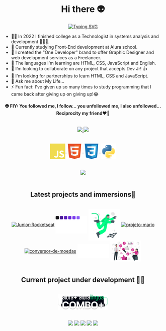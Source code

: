 <h1 align="center">Hi there 👽</h1>
<div align="center">
<a href="https://git.io/typing-svg"><img src="https://readme-typing-svg.demolab.com?font=Fira+Code&size=22&pause=1000&color=F75C7E&width=435&lines=My+name+is+Roberto+Junior+%F0%9F%98%81;Welcome+to+my+GitHub+profile!%F0%9F%96%96" alt="Typing SVG" /></a>
</div>
<div align="center">
  <ul align="left" list-style="none">
       <li><tr>🧑‍🚀 In 2022 I finished college as a Technologist in systems analysis and development 👨🏻‍🎓.
       <li><tr>📖 Currently studying Front-End development at Alura school.
       <li><tr>🔭 I created the "One Developer" brand to offer Graphic Designer and web development services as a Freelancer.</tr></li>
       <li><tr>🌱 The languages I'm learning are HTML, CSS, JavaScript and English.</tr></li>
       <li><tr>👯 I’m looking to collaborate on any project that accepts Dev Jr! 👍</tr></li>
       <li><tr>🤔 I'm looking for partnerships to learn HTML, CSS and JavaScript.</tr></li>
       <li><tr>💬 Ask me about My Life...</tr></li>
       <li><tr>⚡ Fun fact: I've given up so many times to study programming that I came back after giving up on giving up!😂 </tr></li>
  </ul>
</div>
<h4 align="center"> 👽 FIY: You followed me, I follow... you unfollowed me, I also unfollowed...<br>
  Reciprocity my friend❤️‍🔥</h3>
<br>
   

<div align="center">
  <a href="https://github.com/robertojunnior">
  <img width="39%" src="https://github-readme-stats.vercel.app/api?username=robertojunnior&show_icons=true&theme=dracula&include_all_commits=true&count_private=true"/>
  <img width="35%" src="https://github-readme-stats.vercel.app/api/top-langs/?username=robertojunnior&layout=compact&langs_count=7&theme=dracula"/>
</div>

<br> 

<div align="center"> 
<br>
  <a href="https://github.com/robertojunnior/alura" target="_blank" rel="noopener noreferrer">
  <img align="center" alt="Junior-Js" width="50px" src="https://raw.githubusercontent.com/devicons/devicon/master/icons/javascript/javascript-plain.svg">
  
  <a href="https://github.com/robertojunnior/alura" target="_blank" rel="external">
  <img align="center" alt="Junior-HTML" width="50px" src="https://raw.githubusercontent.com/devicons/devicon/master/icons/html5/html5-original.svg">
  
  <a href="https://github.com/robertojunnior/alura" target="_blank" rel="external">
  <img align="center" alt="Junior-CSS" width="50px" src="https://raw.githubusercontent.com/devicons/devicon/master/icons/css3/css3-original.svg">
  
  <a href="https://github.com/robertojunnior/python" target="_blank" rel="external">
  <img align="center" alt="Junior-Python" width="50px" src="https://raw.githubusercontent.com/devicons/devicon/master/icons/python/python-original.svg">
</div>

<br> 
<br>

  <div align="center">
  <a href="https://git.io/streak-stats"><img src="https://streak-stats.demolab.com?user=robertojunnior&theme=dracula&hide_border=false"/></a>
  </div>

<br>

<h2 align="center">Latest projects and immersions🚀</h2>
<br>

<div align="center">
<a rel="external" href="https://robertojunnior.github.io/nlw_e_sports/" target="_blank">
<img align="center" alt="Junior-Rocketseat" width="100px" src="https://global-uploads.webflow.com/61d83a2ebb0ae01ab96e841a/630ced17a99fbd99b6169b52_Logo-NLW-eSports.svg" target="_blank" rel="external"></a>
 
<a rel="external" href="https://robertojunnior.github.io/nlw-setup/" target="_blank">
<img align="center" alt="Junior-Rocketseat" width="100px" src="./assets/logo.svg" target="_blank" rel="external"></a>
  
<a rel="external" href="https://robertojunnior.github.io/projeto-tela-de-login/" target="_blank">
<img align="center" alt="Junior-Rocketseat" width="100px" src="https://github.com/robertojunnior/projeto-tela-de-login/blob/master/assets/img/astronaut.svg" target="_blank" rel="external"></a>
  
<a rel="external" href="https://robertojunnior.github.io/projeto-mario/" target="_blank">
<img align="center" alt="projeto-mario" width="100px" src="https://github.com/robertojunnior/projeto-mario/blob/main/src/imagens/logo-chapeu-mario.png?raw=true" target="_blank" rel="external"></a>

<a rel="external" href="https://github.com/robertojunnior/conversor-de-moedas/" target="_blank">
<img align="center" alt="conversor-de-moedas" width="100px" src="https://github.com/robertojunnior/conversor-de-moedas/blob/main/imagens/icone-moeda.png" target="_blank" rel="external"></a>
  
<a rel="external" href="https://github.com/robertojunnior/jazz-school/" target="_blank">
<img align="center" alt="jazz-school" width="100px" src="https://raw.githubusercontent.com/robertojunnior/jazz-school/a0eb2dd78a4fb055b75c59674838fdc570c21434/img/logo-white.svg" target="_blank" rel="external"></a>

  
<a rel="external" href="https://github.com/robertojunnior/alura/" target="_blank">
<img align="center" alt="jazz-school" width="100px" src="https://raw.githubusercontent.com/robertojunnior/alura/9c79f47b49bdd94d87398d5e01224401a01901d6/portfolio-alura/assets/img.svg" target="_blank" rel="external"></a>

</div>

 <br>
 
<h2 align="center">Current project under development 🧑‍🚀</h2>   
<br>
<div align="center">
  <a rel="external" href="https://github.com/robertojunnior/alura/" target="_blank">
  <img align="center" alt="alura-plus" width="160px" src="https://github.com/robertojunnior/alura/blob/main/alura-plus/assets/combo.png?raw=true" target="_blank" rel="external">
  </a>
</div>
    
  <br>
  <br>  

<div align="center"> 
  <a href="https://instagram.com/_onedeveloper/" target="_blank"><img src="https://img.shields.io/badge/-Instagram-%23E4405F?style=for-the-badge&logo=instagram&logoColor=white" target="_blank"></a>
  <a href="https://www.twitch.tv/juniorsnoop" target="_blank"><img src="https://img.shields.io/badge/Twitch-9146FF?style=for-the-badge&logo=twitch&logoColor=white" target="_blank"></a>
  <a href="https://discord.com/channels/@roberjunnior#8903" target="_blank"><img src="https://img.shields.io/badge/Discord-7289DA?style=for-the-badge&logo=discord&logoColor=white" target="_blank"></a> 
  <a href = "mailto:roberjunior.dev@gmail.com"><img src="https://img.shields.io/badge/-Gmail-%23333?style=for-the-badge&logo=gmail&logoColor=white" target="_blank"></a>
  <a href="https://www.linkedin.com/in/roberto-r-junior" target="_blank"><img src="https://img.shields.io/badge/-LinkedIn-%230077B5?style=for-the-badge&logo=linkedin&logoColor=white" target="_blank"></a> 
  
</div>

